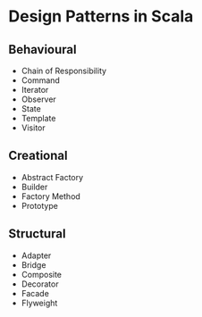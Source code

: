 Design Patterns in Scala
========================

Behavioural
-----------

* Chain of Responsibility
* Command
* Iterator
* Observer
* State
* Template
* Visitor

Creational
----------

* Abstract Factory
* Builder
* Factory Method
* Prototype

Structural
----------

* Adapter
* Bridge
* Composite
* Decorator
* Facade
* Flyweight
